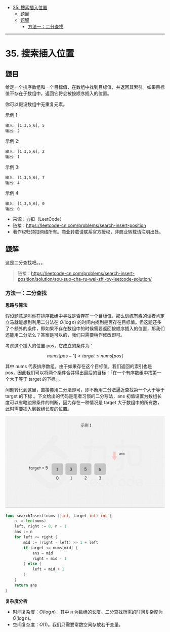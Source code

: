 - [35. 搜索插入位置](#35-搜索插入位置)
  - [题目](#题目)
  - [题解](#题解)
    - [方法一：二分查找](#方法一二分查找)

------------------------------

# 35. 搜索插入位置

## 题目

给定一个排序数组和一个目标值，在数组中找到目标值，并返回其索引。如果目标值不存在于数组中，返回它将会被按顺序插入的位置。

你可以假设数组中无重复元素。

示例 1:

```
输入: [1,3,5,6], 5
输出: 2
```

示例 2:

```
输入: [1,3,5,6], 2
输出: 1
```

示例 3:

```
输入: [1,3,5,6], 7
输出: 4
```

示例 4:

```
输入: [1,3,5,6], 0
输出: 0
```

- 来源：力扣（LeetCode）
- 链接：https://leetcode-cn.com/problems/search-insert-position
- 著作权归领扣网络所有。商业转载请联系官方授权，非商业转载请注明出处。


## 题解

这是二分查找吧。。。


> 链接：https://leetcode-cn.com/problems/search-insert-position/solution/sou-suo-cha-ru-wei-zhi-by-leetcode-solution/

### 方法一：二分查找

**思路与算法**

假设题意是叫你在排序数组中寻找是否存在一个目标值，那么训练有素的读者肯定立马就能想到利用二分法在 $O(\log n)$ 的时间内找到是否存在目标值。但这题还多了个额外的条件，即如果不存在数组中的时候需要返回按顺序插入的位置，那我们还能用二分法么？答案是可以的，我们只需要稍作修改即可。

考虑这个插入的位置 pos，它成立的条件为：

$$
\textit{nums}[pos-1]<\textit{target}\le \textit{nums}[pos]
$$

其中 nums 代表排序数组。由于如果存在这个目标值，我们返回的索引也是 pos，因此我们可以将两个条件合并得出最后的目标：「在一个有序数组中找第一个大于等于 target 的下标」。

问题转化到这里，直接套用二分法即可，即不断用二分法逼近查找第一个大于等于 target 的下标 。下文给出的代码是笔者习惯的二分写法，ans 初值设置为数组长度可以省略边界条件的判断，因为存在一种情况是 target 大于数组中的所有数，此时需要插入到数组长度的位置。


![](assets/no_0035_search_insert_position.gif)

```go
func searchInsert(nums []int, target int) int {
    n := len(nums)
    left, right := 0, n - 1
    ans := n
    for left <= right {
        mid := (right - left) >> 1 + left
        if target <= nums[mid] {
            ans = mid
            right = mid - 1
        } else {
            left = mid + 1
        }
    }
    return ans
}
```

**复杂度分析**

- 时间复杂度：$O(\log n)$，其中 n 为数组的长度。二分查找所需的时间复杂度为 $O(\log n)$。
- 空间复杂度：$O(1)$。我们只需要常数空间存放若干变量。
